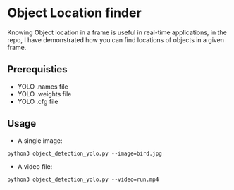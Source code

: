 # Object Location finder

Knowing Object location in a frame is useful in real-time applications, in the repo, I have demonstrated how you can find locations of objects in a given frame. 


## Prerequisties 

- YOLO .names file
- YOLO .weights file
- YOLO .cfg file

## Usage 

- A single image:

`python3 object_detection_yolo.py --image=bird.jpg`

- A video file:

`python3 object_detection_yolo.py --video=run.mp4`
